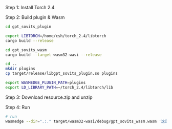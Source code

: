 Step 1: Install Torch 2.4

Step 2: Build plugin & Wasm

```bash
cd gpt_sovits_plugin

export LIBTORCH=/home/csh/torch_2.4/libtorch
cargo build --release

cd gpt_sovits_wasm
cargo build --target wasm32-wasi --release

cd ..
mkdir plugins
cp target/release/libgpt_sovits_plugin.so plugins

export WASMEDGE_PLUGIN_PATH=plugins
export LD_LIBRARY_PATH=~/torch_2.4/libtorch/lib
```

Step 3: Download resource.zip and unzip

Step 4: Run
```bash
# run
wasmedge --dir=".:." target/wasm32-wasi/debug/gpt_sovits_wasm.wasm '这是一段语音示例'
```